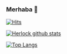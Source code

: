### Merhaba 👋


[![Hits](https://hits.seeyoufarm.com/api/count/incr/badge.svg?url=https%3A%2F%2Fgithub.com%2Fherlockexe&count_bg=%231EE510&title_bg=%23555555&icon=&icon_color=%23931414&title=account+views&edge_flat=false)](https://hits.seeyoufarm.com)


[![Herlock github stats](https://github-readme-stats.vercel.app/api?username=herlockexe&show_icons=true&theme=cobalt&count_private=true)](https://github.com/herlockexe)

[![Top Langs](https://github-readme-stats.vercel.app/api/top-langs/?username=BristolMyers&layout=compact&theme=cobalt)](https://github.com/herlockexe)
<!--
**Herlock/Herlock** is a ✨ _special_ ✨ repository because its `README.md` (this file) appears on your GitHub profile.

Burada başlamanız için birkaç fikir var:

- 🔭 Şu anda Userbot üzerinde çalışıyorum ...
- 🌱 Şu anda Java öğreniyorum ...
- 👯 Üzerinde ortak çalışmak istiyorum ...
- 🤔 İle yardım arıyorum ...
- 💬 Bana sor ...
- 📫 Bana nasıl ulaşılır: ...
- 😄 Zamirler: ...
- ⚡ Eğlenceli gerçek: ...
-->

